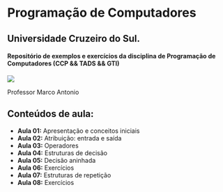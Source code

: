 # Programação de Computadores
## Universidade Cruzeiro do Sul.
#### Repositório de exemplos e exercícios da disciplina de Programação de Computadores (CCP && TADS && GTI)
 
![](http://dwebkit.esy.es/repositorio/python-logo-3.6.gif)

Professor Marco Antonio

## Conteúdos de aula:
* **Aula 01:** Apresentação e conceitos iniciais
* **Aula 02:** Atribuição: entrada e saída
* **Aula 03:** Operadores
* **Aula 04:** Estruturas de decisão
* **Aula 05:** Decisão aninhada
* **Aula 06:** Exercícios
* **Aula 07:** Estruturas de repetição
* **Aula 08:** Exercícios
